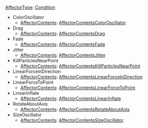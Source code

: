 
[AffectorType](RebellionAffectorType.md): [Condition](Condition.md)
  * ColorOscillator
    * [AffectorContents](RebellionAffectorContentsColorOscillator.md): [AffectorContentsColorOscillator](AffectorContentsColorOscillator.md)
  * Drag
    * [AffectorContents](RebellionAffectorContentsDrag.md): [AffectorContentsDrag](AffectorContentsDrag.md)
  * Fade
    * [AffectorContents](RebellionAffectorContentsFade.md): [AffectorContentsFade](AffectorContentsFade.md)
  * Jitter
    * [AffectorContents](RebellionAffectorContentsJitter.md): [AffectorContentsJitter](AffectorContentsJitter.md)
  * KillParticlesNearPoint
    * [AffectorContents](RebellionAffectorContentsKillParticlesNearPoint.md): [AffectorContentsKillParticlesNearPoint](AffectorContentsKillParticlesNearPoint.md)
  * LinearForceInDirection
    * [AffectorContents](RebellionAffectorContentsLinearForceInDirection.md): [AffectorContentsLinearForceInDirection](AffectorContentsLinearForceInDirection.md)
  * LinearForceToPoint
    * [AffectorContents](RebellionAffectorContentsLinearForceToPoint.md): [AffectorContentsLinearForceToPoint](AffectorContentsLinearForceToPoint.md)
  * LinearInflate
    * [AffectorContents](RebellionAffectorContentsLinearInflate.md): [AffectorContentsLinearInflate](AffectorContentsLinearInflate.md)
  * RotateAboutAxis
    * [AffectorContents](RebellionAffectorContentsRotateAboutAxis.md): [AffectorContentsRotateAboutAxis](AffectorContentsRotateAboutAxis.md)
  * SizeOscillator
    * [AffectorContents](RebellionAffectorContentsSizeOscillator.md): [AffectorContentsSizeOscillator](AffectorContentsSizeOscillator.md)
